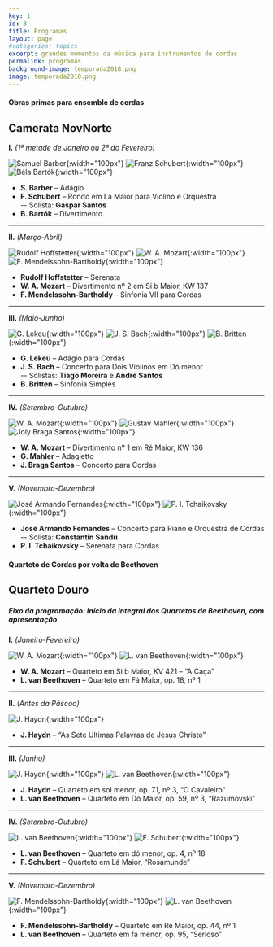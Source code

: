 ```yaml
---
key: 1
id: 3
title: Programas
layout: page
#categories: topics
excerpt: grandes momentos da música para instrumentos de cordas
permalink: programas
background-image: temporada2018.png
image: temporada2018.png
---
```

#### Obras primas para ensemble de cordas

## Camerata NovNorte

**I.** *(1ª metade de Janeiro ou 2ª do Fevereiro)* 

![Samuel Barber](https://media.npr.org/assets/music/specials/barber_100/barberbio-0c23dece6c64b7d2b020008d72aae58c0dcf5a8d-s300-c85.jpg){:width="100px"}
![Franz Schubert](https://upload.wikimedia.org/wikipedia/commons/f/fb/Franz_Schubert_by_Wilhelm_August_Rieder.jpeg){:width="100px"}
![Béla Bartók](https://upload.wikimedia.org/wikipedia/commons/6/66/Bart%C3%B3k_B%C3%A9la_1927.jpg){:width="100px"}

- **S. Barber** – Adágio   
- **F. Schubert** – Rondo em Lá Maior para Violino e Orquestra  
-- Solista: **Gaspar Santos**   
- **B. Bartók** – Divertimento

---

**II.** *(Março-Abril)*   

![Rudolf Hoffstetter](https://lastfm-img2.akamaized.net/i/u/avatar300s/e53495a4ab8441a985ce98b87b934488.jpg){:width="100px"}
![W. A. Mozart](https://www.wien.info/media/images/mozart-gemaelde-von-barbara-krafft-3to2.jpeg){:width="100px"}
![F. Mendelssohn-Bartholdy](https://i.ytimg.com/vi/Vnh7gO95yIk/maxresdefault.jpg){:width="100px"}

- **Rudolf Hoffstetter** – Serenata   
- **W. A. Mozart** – Divertimento nº 2 em Si b Maior, KW 137   
- **F. Mendelssohn-Bartholdy** – Sinfonia VII para Cordas

---

**III.** *(Maio-Junho)*   

![G. Lekeu](https://upload.wikimedia.org/wikipedia/commons/e/e6/Guillaume_Lekeu_ca._1886.jpg){:width="100px"}
![J. S. Bach](https://upload.wikimedia.org/wikipedia/commons/6/6a/Johann_Sebastian_Bach.jpg){:width="100px"}
![B. Britten](http://www.aspenmusicfestival.com/images/uploads/generic/britten.jpg){:width="100px"}

- **G. Lekeu** – Adágio para Cordas   
- **J. S. Bach** – Concerto para Dois Violinos em Dó menor   
-- Solistas: **Tiago Moreira** e **André Santos**   
- **B. Britten** – Sinfonia Simples

---

**IV.** *(Setembro-Outubro)*   

![W. A. Mozart](https://www.wien.info/media/images/mozart-gemaelde-von-barbara-krafft-3to2.jpeg){:width="100px"}
![Gustav Mahler](https://upload.wikimedia.org/wikipedia/commons/0/06/Photo_of_Gustav_Mahler_by_Moritz_N%C3%A4hr_01.jpg){:width="100px"}
![Joly Braga Santos](http://www.casadamusica.com/ImageGen.ashx?image=/media/2321519/joly_braga_santos1.jpg){:width="100px"}

- **W. A. Mozart** – Divertimento nº 1 em Ré Maior, KW 136   
- **G. Mahler** – Adagietto   
- **J. Braga Santos** – Concerto para Cordas

---

**V.** *(Novembro-Dezembro)*   

![José Armando Fernandes](https://i.ytimg.com/vi/h72FRwZNYHo/hqdefault.jpg){:width="100px"}
![P. I. Tchaikovsky](https://www.biography.com/.image/t_share/MTE5NTU2MzE2Mzg0OTUzODY3/piotr-ilyich-tchaikovsky-9503375-1-402.jpg){:width="100px"}

- **José Armando Fernandes** – Concerto para Piano e Orquestra de Cordas  
-- Solista: **Constantin Sandu**
- **P. I. Tchaikovsky** – Serenata para Cordas

#### Quarteto de Cordas por volta de Beethoven

## Quarteto Douro

##### Eixo da programação: Início da Integral dos Quartetos de Beethoven, com apresentação


**I.** *(Janeiro-Fevereiro)*   

![W. A. Mozart](https://www.wien.info/media/images/mozart-gemaelde-von-barbara-krafft-3to2.jpeg){:width="100px"}
![L. van Beethoven](https://upload.wikimedia.org/wikipedia/commons/thumb/6/6f/Beethoven.jpg/1200px-Beethoven.jpg){:width="100px"}

- **W. A. Mozart** – Quarteto em Si b Maior, KV 421 – “A Caça”   
- **L. van Beethoven** – Quarteto em Fá Maior, op. 18, nº 1

---

**II.** *(Antes da Páscoa)*   

![J. Haydn](https://upload.wikimedia.org/wikipedia/commons/0/05/Joseph_Haydn.jpg){:width="100px"}

- **J. Haydn** – “As Sete Últimas Palavras de Jesus Christo”   

---

**III.** *(Junho)*   

![J. Haydn](https://upload.wikimedia.org/wikipedia/commons/0/05/Joseph_Haydn.jpg){:width="100px"}
![L. van Beethoven](https://upload.wikimedia.org/wikipedia/commons/thumb/6/6f/Beethoven.jpg/1200px-Beethoven.jpg){:width="100px"}

- **J. Haydn** – Quarteto em sol menor, op. 71, nº 3, “O Cavaleiro”   
- **L. van Beethoven** – Quarteto em Dó Maior, op. 59, nº 3, “Razumovski”   

---

**IV.** *(Setembro-Outubro)*   

![L. van Beethoven](https://upload.wikimedia.org/wikipedia/commons/thumb/6/6f/Beethoven.jpg/1200px-Beethoven.jpg){:width="100px"}
![F. Schubert](https://upload.wikimedia.org/wikipedia/commons/thumb/0/0d/Franz_Schubert_by_Wilhelm_August_Rieder_1875.jpg/220px-Franz_Schubert_by_Wilhelm_August_Rieder_1875.jpg){:width="100px"}

- **L. van Beethoven** – Quarteto em dó menor, op. 4, nº 18   
- **F. Schubert** – Quarteto em Lá Maior, “Rosamunde”  

---

**V.** *(Novembro-Dezembro)*   

![F. Mendelssohn-Bartholdy](https://i.ytimg.com/vi/Vnh7gO95yIk/maxresdefault.jpg){:width="100px"}
![L. van Beethoven](https://upload.wikimedia.org/wikipedia/commons/thumb/6/6f/Beethoven.jpg/1200px-Beethoven.jpg){:width="100px"}

- **F. Mendelssohn-Bartholdy** – Quarteto em Ré Maior, op. 44, nº 1   
- **L. van Beethoven** – Quarteto em fá menor, op. 95, “Serioso”   
